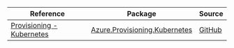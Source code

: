 | Reference | Package | Source |
|---|---|---|
|[Provisioning - Kubernetes](provisioning.kubernetes-readme.md)|[Azure.Provisioning.Kubernetes](https://www.nuget.org/packages/Azure.Provisioning.Kubernetes)|[GitHub](https://github.com/Azure/azure-sdk-for-net/blob/main/sdk/provisioning/Azure.Provisioning.Kubernetes)|
